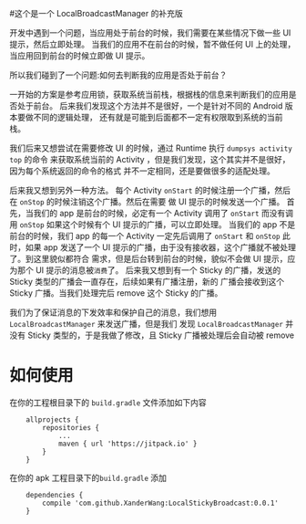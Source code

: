 #这个是一个 LocalBroadcastManager 的补充版
 
开发中遇到一个问题，当应用处于前台的时候，我们需要在某些情况下做一些 UI 提示，然后立即处理。
当我们的应用不在前台的时候，暂不做任何 UI 上的处理，当应用回到前台的时候立即做 UI 提示。

所以我们碰到了一个问题:如何去判断我的应用是否处于前台？

一开始的方案是参考应用锁，获取系统当前栈，根据栈的信息来判断我们的应用是否处于前台。
后来我们发现这个方法并不是很好，一个是针对不同的 Android 版本要做不同的逻辑处理，
还有就是可能到后面都不一定有权限取到系统的当前栈。

我们后来又想尝试在需要修改 UI 的时候，通过 Runtime 执行 `dumpsys activity top` 的命令
来获取系统当前的 Activity ，但是我们发现，这个其实并不是很好，因为每个系统返回的命令的格式
并不一定相同，还是要做很多的适配处理。

后来我又想到另外一种方法。
每个 Activity `onStart` 的时候注册一个广播，然后在 `onStop` 的时候注销这个广播。然后在需要
做 UI 提示的时候发送一个广播。
首先，当我们的 app 是前台的时候，必定有一个 Activity 调用了 `onStart` 而没有调用 `onStop`
如果这个时候有个 UI 提示的广播，可以立即处理。
当我们的 app 不是前台的时候，我们 app 的每一个 Activity 一定先后调用了 `onStart` 和 `onStop`
此时，如果 app 发送了一个 UI 提示的广播，由于没有接收器，这个广播就不被处理了。到这里貌似都符合
需求，但是后台转到前台的时候，貌似不会做 UI 提示，应为那个 UI 提示的消息被`消费`了。
后来我又想到有一个 Sticky 的广播，发送的 Sticky 类型的广播会一直存在，后续如果有广播注册，新的
广播会接收到这个 Sticky 广播。当我们处理完后 remove 这个 Sticky 的广播。

我们为了保证消息的下发效率和保护自己的消息，我们想用 `LocalBroadcastManager` 来发送广播，但是我们
发现 `LocalBroadcastManager` 并没有 Sticky 类型的，于是我做了修改，且 Sticky 广播被处理后会自动被 remove

# 如何使用

在你的工程根目录下的 `build.gradle` 文件添加如下内容
```
	allprojects {
		repositories {
			...
			maven { url 'https://jitpack.io' }
		}
	}
```

在你的 apk 工程目录下的`build.gradle` 添加
```
	dependencies {
		compile 'com.github.XanderWang:LocalStickyBroadcast:0.0.1'
	}
```